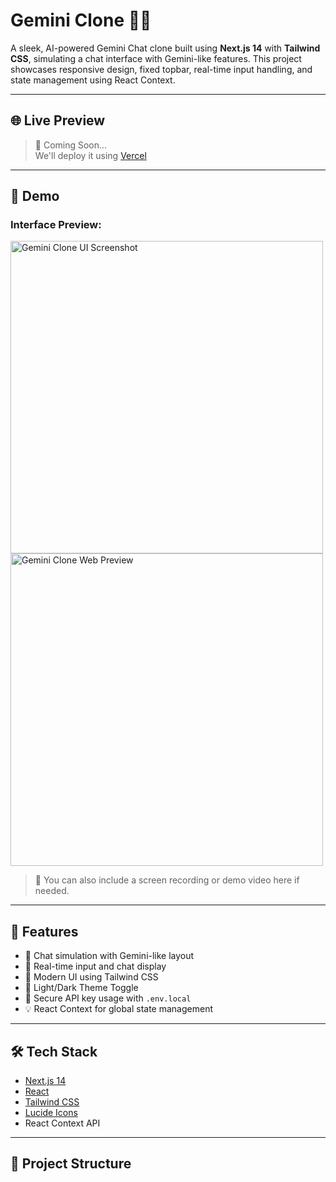 # Gemini Clone 🔮✨

A sleek, AI-powered Gemini Chat clone built using **Next.js 14** with **Tailwind CSS**, simulating a chat interface with Gemini-like features. This project showcases responsive design, fixed topbar, real-time input handling, and state management using React Context.

---

## 🌐 Live Preview

> 🚀 Coming Soon...  
> We'll deploy it using [Vercel](https://vercel.com)

---

## 📸 Demo

### Interface Preview:

<img src="media/gemini.png" width="500" alt="Gemini Clone UI Screenshot" />
<img src="media/gemini.webp" width="500" alt="Gemini Clone Web Preview" />

> 🎥 You can also include a screen recording or demo video here if needed.

---

## 🚀 Features

- 🧠 Chat simulation with Gemini-like layout
- 💬 Real-time input and chat display
- 🎨 Modern UI using Tailwind CSS
- 🌙 Light/Dark Theme Toggle
- 🔐 Secure API key usage with `.env.local`
- 💡 React Context for global state management

---

## 🛠️ Tech Stack

- [Next.js 14](https://nextjs.org/)
- [React](https://reactjs.org/)
- [Tailwind CSS](https://tailwindcss.com/)
- [Lucide Icons](https://lucide.dev/)
- React Context API

---

## 📁 Project Structure

